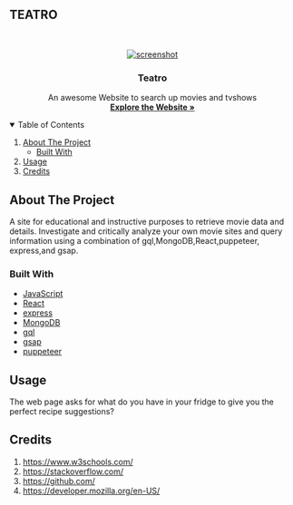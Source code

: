 ## TEATRO 

<!-- PROJECT LOGO -->
<br />
<p align="center">
  <a href="https://el-teatro.herokuapp.com/">
    <img src="https://i.ibb.co/Zh0nNCT/screencapture-el-teatro-herokuapp-2021-10-25-12-17-24-1.png" alt="screenshot" >
  </a>

  <h3 align="center">Teatro</h3>

  <p align="center">
    An awesome Website to search up movies and tvshows
    <br />
    <a href="https://el-teatro.herokuapp.com/"><strong>Explore the Website »</strong></a>
    <br />
  </p>
</p>

<!-- TABLE OF CONTENTS -->
<details open="open">
  <summary>Table of Contents</summary>
  <ol>
    <li>
      <a href="#about-the-project">About The Project</a>
      <ul>
        <li><a href="#built-with">Built With</a></li>
      </ul>
    </li>
    <li><a href="#usage">Usage</a></li>
    <li><a href="#usage">Credits</a></li>
  </ol>
</details>

<!-- ABOUT THE PROJECT -->

## About The Project

A site for educational and instructive purposes to retrieve movie data and details. Investigate and critically analyze your own movie sites and query information using a combination of gql,MongoDB,React,puppeteer, express,and gsap.

### Built With

- [JavaScript](https://www.javascript.com/)
- [React](https://React.com/)
- [express](https://www.express.com/)
- [MongoDB](https://MongoDB.com/)
- [gql](https://gql.com/)
- [gsap](https://gsap.com)
- [puppeteer](https://www.puppeteer.com/)

## Usage
The web page asks for what do you have in your fridge to give you the perfect recipe suggestions?


## Credits

1. https://www.w3schools.com/
2. https://stackoverflow.com/
3. https://github.com/
5. https://developer.mozilla.org/en-US/




